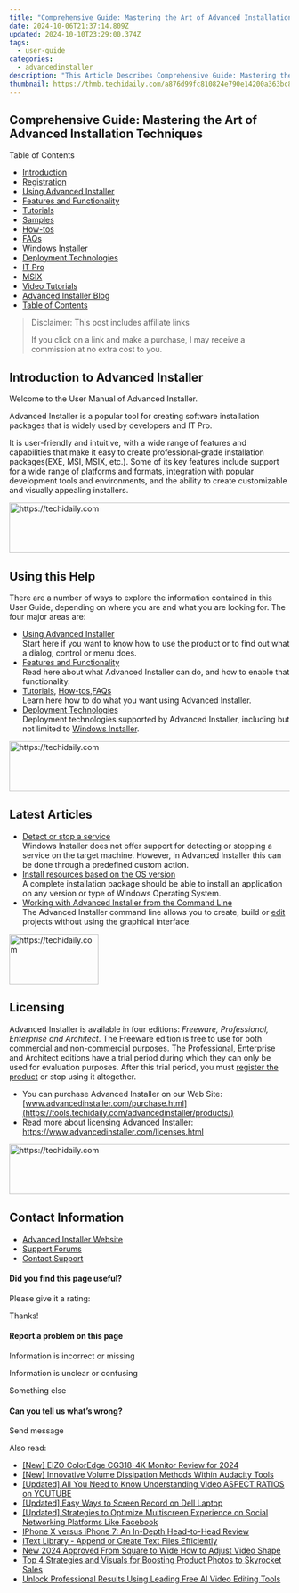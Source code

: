 ```yaml
---
title: "Comprehensive Guide: Mastering the Art of Advanced Installation Techniques"
date: 2024-10-06T21:37:14.809Z
updated: 2024-10-10T23:29:00.374Z
tags:
  - user-guide
categories:
  - advancedinstaller
description: "This Article Describes Comprehensive Guide: Mastering the Art of Advanced Installation Techniques"
thumbnail: https://thmb.techidaily.com/a876d99fc810824e790e14200a363bc8a24888dbe0f9cb4aa8918882c26356a6.jpeg
---
```


## Comprehensive Guide: Mastering the Art of Advanced Installation Techniques

Table of Contents

* [Introduction](https://tools.techidaily.com/advancedinstaller/products/)
* [Registration](https://tools.techidaily.com/advancedinstaller/products/)
* [Using Advanced Installer](https://tools.techidaily.com/advancedinstaller/products/)
* [Features and Functionality](https://tools.techidaily.com/advancedinstaller/products/)
* [Tutorials](https://tools.techidaily.com/advancedinstaller/products/)
* [Samples](https://tools.techidaily.com/advancedinstaller/products/)
* [How-tos](https://tools.techidaily.com/advancedinstaller/products/)
* [FAQs](https://tools.techidaily.com/advancedinstaller/products/)
* [Windows Installer](https://tools.techidaily.com/advancedinstaller/products/)
* [Deployment Technologies](https://tools.techidaily.com/advancedinstaller/products/)
* [IT Pro](https://tools.techidaily.com/advancedinstaller/products/)
* [MSIX](https://tools.techidaily.com/advancedinstaller/products/)
* [Video Tutorials](https://tools.techidaily.com/advancedinstaller/products/)
* [Advanced Installer Blog](https://tools.techidaily.com/advancedinstaller/products/)
* [Table of Contents](https://tools.techidaily.com/advancedinstaller/products/)

>  Disclaimer: This post includes affiliate links
>
>  If you click on a link and make a purchase, I may receive a commission at no extra cost to you.
>

## Introduction to Advanced Installer

Welcome to the User Manual of Advanced Installer.

Advanced Installer is a popular tool for creating software installation packages that is widely used by developers and IT Pro. 

It is user-friendly and intuitive, with a wide range of features and capabilities that make it easy to create professional-grade installation packages(EXE, MSI, MSIX, etc.). Some of its key features include support for a wide range of platforms and formats, integration with popular development tools and environments, and the ability to create customizable and visually appealing installers.

<!-- affiliate ads begin -->
<a href="https://dhgate.sjv.io/c/5597632/1186802/12108" target="_top" id="1186802">
  <img src="//a.impactradius-go.com/display-ad/12108-1186802" border="0" alt="https://techidaily.com" width="728" height="90"/>
</a>
<img height="0" width="0" src="https://dhgate.sjv.io/i/5597632/1186802/12108" style="position:absolute;visibility:hidden;" border="0" />
<!-- affiliate ads end -->

## Using this Help

 There are a number of ways to explore the information contained in this User Guide, depending on where you are and what you are looking for. The four major areas are:

* [Using Advanced Installer](https://tools.techidaily.com/advancedinstaller/products/)  
Start here if you want to know how to use the product or to find out what a dialog, control or menu does.
* [Features and Functionality](https://tools.techidaily.com/advancedinstaller/products/)  
Read here about what Advanced Installer can do, and how to enable that functionality.
* [Tutorials](https://tools.techidaily.com/advancedinstaller/products/), [How-tos](https://tools.techidaily.com/advancedinstaller/products/),[FAQs](https://tools.techidaily.com/advancedinstaller/products/)  
Learn here how to do what you want using Advanced Installer.
* [Deployment Technologies](https://tools.techidaily.com/advancedinstaller/products/)  
Deployment technologies supported by Advanced Installer, including but not limited to [Windows Installer](https://tools.techidaily.com/advancedinstaller/products/).

<!-- affiliate ads begin -->
<a href="https://appsumo.8odi.net/c/5597632/2129741/7443" target="_top" id="2129741">
  <img src="//a.impactradius-go.com/display-ad/7443-2129741" border="0" alt="https://techidaily.com" width="728" height="90"/>
</a>
<img height="0" width="0" src="https://appsumo.8odi.net/i/5597632/2129741/7443" style="position:absolute;visibility:hidden;" border="0" />
<!-- affiliate ads end -->

## Latest Articles

* [Detect or stop a service](https://tools.techidaily.com/advancedinstaller/products/)  
 Windows Installer does not offer support for detecting or stopping a service on the target machine. However, in Advanced Installer this can be done through a predefined custom action.
* [Install resources based on the OS version](https://tools.techidaily.com/advancedinstaller/products/)  
 A complete installation package should be able to install an application on any version or type of Windows Operating System.
* [Working with Advanced Installer from the Command Line](https://tools.techidaily.com/advancedinstaller/products/)  
 The Advanced Installer command line allows you to create, build or [edit](https://tools.techidaily.com/advancedinstaller/products/) projects without using the graphical interface.

<!-- affiliate ads begin -->
<a href="https://review-au.sjv.io/c/5597632/2098700/14409" target="_top" id="2098700">
  <img src="//a.impactradius-go.com/display-ad/14409-2098700" border="0" alt="https://techidaily.com" width="160" height="90"/>
</a>
<img height="0" width="0" src="https://review-au.sjv.io/i/5597632/2098700/14409" style="position:absolute;visibility:hidden;" border="0" />
<!-- affiliate ads end -->

## Licensing

Advanced Installer is available in four editions: _Freeware, Professional, Enterprise and Architect_. The Freeware edition is free to use for both commercial and non-commercial purposes. The Professional, Enterprise and Architect editions have a trial period during which they can only be used for evaluation purposes. After this trial period, you must [register the product](https://tools.techidaily.com/advancedinstaller/products/) or stop using it altogether.

* You can purchase Advanced Installer on our Web Site:  
[www.advancedinstaller.com/purchase.html](https://tools.techidaily.com/advancedinstaller/products/)
* Read more about licensing Advanced Installer:  
<https://www.advancedinstaller.com/licenses.html>

<!-- affiliate ads begin -->
<a href="https://aligracehair.sjv.io/c/5597632/2027167/19272" target="_top" id="2027167">
  <img src="//a.impactradius-go.com/display-ad/19272-2027167" border="0" alt="https://techidaily.com" width="728" height="90"/>
</a>
<img height="0" width="0" src="https://aligracehair.sjv.io/i/5597632/2027167/19272" style="position:absolute;visibility:hidden;" border="0" />
<!-- affiliate ads end -->

## Contact Information

* [Advanced Installer Website](https://tools.techidaily.com/advancedinstaller/products/)
* [Support Forums](https://tools.techidaily.com/advancedinstaller/products/)
* [Contact Support](https://tools.techidaily.com/advancedinstaller/products/)

#### Did you find this page useful?

Please give it a rating:

 Thanks!

#### Report a problem on this page

Information is incorrect or missing

Information is unclear or confusing

Something else

#### Can you tell us what’s wrong?

Send message

<ins class="adsbygoogle"
     style="display:block"
     data-ad-format="autorelaxed"
     data-ad-client="ca-pub-7571918770474297"
     data-ad-slot="1223367746"></ins>

<ins class="adsbygoogle"
     style="display:block"
     data-ad-client="ca-pub-7571918770474297"
     data-ad-slot="8358498916"
     data-ad-format="auto"
     data-full-width-responsive="true"></ins>

<span class="atpl-alsoreadstyle">Also read:</span>
<div><ul>
<li><a href="https://fox-http.techidaily.com/new-eizo-coloredge-cg318-4k-monitor-review-for-2024/"><u>[New] EIZO ColorEdge CG318-4K Monitor Review for 2024</u></a></li>
<li><a href="https://article-tips.techidaily.com/new-innovative-volume-dissipation-methods-within-audacity-tools/"><u>[New] Innovative Volume Dissipation Methods Within Audacity Tools</u></a></li>
<li><a href="https://youtube-docs.techidaily.com/ed-all-you-need-to-know-understanding-video-aspect-ratios-on-youtube/"><u>[Updated] All You Need to Know Understanding Video ASPECT RATIOS on YOUTUBE</u></a></li>
<li><a href="https://screen-video-capture.techidaily.com/updated-easy-ways-to-screen-record-on-dell-laptop/"><u>[Updated] Easy Ways to Screen Record on Dell Laptop</u></a></li>
<li><a href="https://facebook-video-files.techidaily.com/updated-strategies-to-optimize-multiscreen-experience-on-social-networking-platforms-like-facebook/"><u>[Updated] Strategies to Optimize Multiscreen Experience on Social Networking Platforms Like Facebook</u></a></li>
<li><a href="https://fox-useful.techidaily.com/iphone-x-versus-iphone-7-an-in-depth-head-to-head-review/"><u>IPhone X versus iPhone 7: An In-Depth Head-to-Head Review</u></a></li>
<li><a href="https://fox-useful.techidaily.com/itext-library-append-or-create-text-files-efficiently/"><u>IText Library - Append or Create Text Files Efficiently</u></a></li>
<li><a href="https://ai-video-apps.techidaily.com/new-2024-approved-from-square-to-wide-how-to-adjust-video-shape/"><u>New 2024 Approved From Square to Wide How to Adjust Video Shape</u></a></li>
<li><a href="https://fox-useful.techidaily.com/top-4-strategies-and-visuals-for-boosting-product-photos-to-skyrocket-sales/"><u>Top 4 Strategies and Visuals for Boosting Product Photos to Skyrocket Sales</u></a></li>
<li><a href="https://fox-useful.techidaily.com/unlock-professional-results-using-leading-free-ai-video-editing-tools/"><u>Unlock Professional Results Using Leading Free AI Video Editing Tools</u></a></li>
</ul></div>

